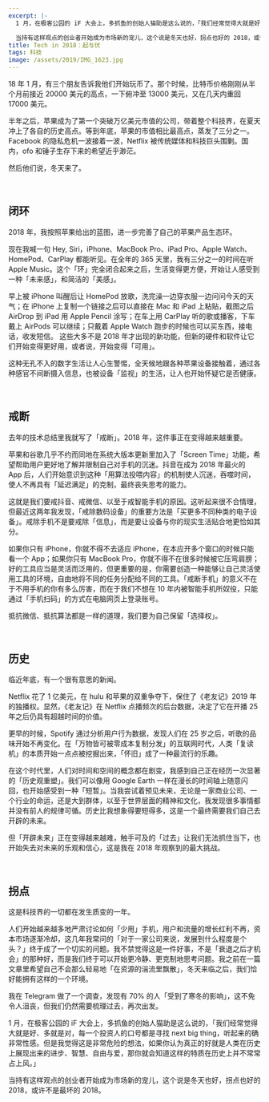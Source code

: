 ```yaml
---
excerpt: |-
  1 月，在极客公园的 iF 大会上，多抓鱼的创始人猫助是这么说的，「我们经常觉得大就是好、多就是对，每一个投资人的口号都是寻找 next big thing，听起来的确非常性感。但是我觉得这是非常危险的想法，如果你认为真正的好就是人类在历史上展现出来的进步、智慧、自由与爱，那你就会知道这样的特质在历史上并不常常占上风。」

  当持有这样观点的创业者开始成为市场新的宠儿，这个说是冬天也好，拐点也好的 2018，或许不是最坏的 2018。
title: Tech in 2018：起与伏
tags: 科技
image: /assets/2019/IMG_1623.jpg
---
```


18 年 1 月，有三个朋友告诉我他们开始玩币了。那个时候，比特币价格刚刚从半个月前接近 20000 美元的高点，一下俯冲至 13000 美元，又在几天内重回 17000 美元。

半年之后，苹果成为了第一个突破万亿美元市值的公司，带着整个科技界，在夏天冲上了各自的历史高点。等到年底，苹果的市值相比最高点，蒸发了三分之一。Facebook 的隐私危机一波接着一波，Netflix 被传统媒体和科技巨头围剿。国内，ofo 和锤子生存下来的希望近乎渺茫。

然后他们说，冬天来了。

<br>

## 闭环
2018 年，我按照苹果给出的蓝图，进一步完善了自己的苹果产品生态环。

现在我喊一句 Hey, Siri，iPhone、MacBook Pro、iPad Pro、Apple Watch、HomePod、CarPlay 都能听见。在全年的 365 天里，我有三分之一的时间在听 Apple Music。这个「环」完全闭合起来之后，生活变得更方便，开始让人感受到一种「未来感」，和简洁的「美感」。

早上被 iPhone 叫醒后让 HomePod 放歌，洗完澡一边穿衣服一边问问今天的天气；在 iPhone 上复制一个链接之后可以直接在 Mac 和 iPad 上粘贴，截图之后 AirDrop 到 iPad 用 Apple Pencil 涂写；在车上用 CarPlay 听的歌或播客，下车戴上 AirPods 可以继续；只戴着 Apple Watch 跑步的时候也可以买东西，接电话，收发短信。
这些大多不是 2018 年才出现的新功能，但新的硬件和软件让它们开始变得更好用，或者说，开始变得「可用」。

这种无孔不入的数字生活让人心生警惕，全天候地跟各种苹果设备接触着，通过各种感官不间断摄入信息，也被设备「监视」的生活，让人也开始怀疑它是否健康。

<br>

## 戒断
去年的技术总结里我就写了「戒断」。2018 年，这件事正在变得越来越重要。

苹果和谷歌几乎不约而同地在系统大版本更新里加入了「Screen Time」功能，希望帮助用户更好地了解并限制自己对手机的沉迷。抖音在成为 2018 年最火的 App 后，人们开始意识到这种「用算法投喂内容」的机制使人沉迷，吞噬时间，使人不再具有「延迟满足」的克制，最终丧失思考的能力。

这就是我们要戒抖音、戒微信、以至于戒智能手机的原因。这听起来很不合情理，但最近这两年我发现，「戒除数码设备」的重要方法是「买更多不同种类的电子设备」。戒除手机不是要戒除「信息」，而是要让设备与你的现实生活贴合地更恰如其分。

如果你只有 iPhone，你就不得不去适应 iPhone，在本应开多个窗口的时候只能看一个 App；如果你只有 MacBook Pro，你就不得不在很多时候被它压弯肩膀；好的工具应当是灵活而泛用的，但更重要的是，你需要创造一种能够让自己灵活使用工具的环境，自由地将不同的任务分配给不同的工具。「戒断手机」的意义不在于不用手机的你有多么厉害，而在于我们不想在 10 年内被智能手机所奴役，只能通过「手机扫码」的方式在电脑网页上登录账号。

抵抗微信、抵抗算法都是一样的道理，我们要为自己保留「选择权」。

<br>

## 历史
临近年底，有一个很有意思的新闻。

Netflix 花了 1 亿美元，在 hulu 和苹果的双重争夺下，保住了《老友记》2019 年的独播权。显然，《老友记》在 Netflix 点播频次的后台数据，决定了它在开播 25 年之后仍具有超越时间的价值。

更早的时候，Spotify 通过分析用户行为数据，发现人们在 25 岁之后，听歌的品味开始不再变化。在「万物皆可被零成本复制分发」的互联网时代，人类「复读机」的本质开始一点点被挖掘出来，「怀旧」成了一种最流行的乐趣。

在这个时代里，人们对时间和空间的概念都在剧变，我感到自己正在经历一次显著的「历史观重塑」。我们可以像用 Google Earth 一样在漫长的时间轴上随意闪回，也开始感受到一种「短暂」。当我尝试着预见未来，无论是一家商业公司、一个行业的命运，还是大到群体，以至于世界层面的精神和文化，我发现很多事情都并没有前人的规律可循。历史比我想象得要短得多，这是一个最终需要我们自己去开辟的未来。

但「开辟未来」正在变得越来越难，触手可及的「过去」让我们无法抓住当下，也开始失去对未来的乐观和信心，这是我在 2018 年观察到的最大挑战。

<br>

## 拐点
这是科技界的一切都在发生质变的一年。

人们开始越来越多地严肃讨论如何「少用」手机，用户和流量的增长红利不再，资本市场逐渐冷却，这几年我常问的「对于一家公司来说，发展到什么程度是个头？」终于成了一个切实的问题。我不禁觉得这是一件好事，不是「衰退之后才机会」的那种好，而是我们终于可以开始更冷静、更克制地思考问题。我之前在一篇文章里希望自己不会那么轻易地「在资源的湍流里飘散」，冬天来临之后，我们恰好能拥有这样的一个环境。

我在 Telegram 做了一个调查，发现有 70% 的人「受到了寒冬的影响」，这不免令人沮丧，但我们仍然需要梳理过去，再次出发。

1 月，在极客公园的 iF 大会上，多抓鱼的创始人猫助是这么说的，「我们经常觉得大就是好、多就是对，每一个投资人的口号都是寻找 next big thing，听起来的确非常性感。但是我觉得这是非常危险的想法，如果你认为真正的好就是人类在历史上展现出来的进步、智慧、自由与爱，那你就会知道这样的特质在历史上并不常常占上风。」

当持有这样观点的创业者开始成为市场新的宠儿，这个说是冬天也好，拐点也好的 2018，或许不是最坏的 2018。
